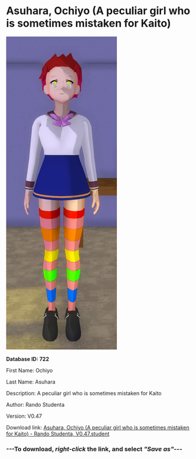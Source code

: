 # Asuhara, Ochiyo (A peculiar girl who is sometimes mistaken for Kaito)

<img src="https://raw.githubusercontent.com/Arbiter1223/Daigaku-Gurashi-Custom-Students/master/Students/Files/Asuhara%2C%20Ochiyo%20(A%20peculiar%20girl%20who%20is%20sometimes%20mistaken%20for%20Kaito).png" title="Asuhara, Ochiyo (A peculiar girl who is sometimes mistaken for Kaito) - Rando Studenta, V0.47">

**Database ID: 722**

First Name: Ochiyo

Last Name: Asuhara

Description: A peculiar girl who is sometimes mistaken for Kaito

Author: Rando Studenta

Version: V0.47

Download link: <a href="https://raw.githubusercontent.com/Arbiter1223/Daigaku-Gurashi-Custom-Students/master/Students/Files/Asuhara%2C%20Ochiyo%20(A%20peculiar%20girl%20who%20is%20sometimes%20mistaken%20for%20Kaito)%20-%20Rando%20Studenta%2C%20V0.47.student">Asuhara, Ochiyo (A peculiar girl who is sometimes mistaken for Kaito) - Rando Studenta, V0.47.student</a>

### ---**To download, _right-click_ the link, and select _"Save as"_**---
